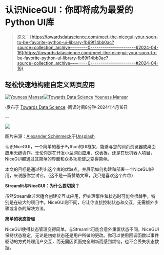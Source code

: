 # 认识NiceGUI：你即将成为最爱的Python UI库

> 原文：[https://towardsdatascience.com/meet-the-nicegui-your-soon-to-be-favorite-python-ui-library-fb69f14bb0ac?source=collection_archive---------0-----------------------#2024-04-16](https://towardsdatascience.com/meet-the-nicegui-your-soon-to-be-favorite-python-ui-library-fb69f14bb0ac?source=collection_archive---------0-----------------------#2024-04-16)

## 轻松快速地构建自定义网页应用

[](https://medium.com/@CVxTz?source=post_page---byline--fb69f14bb0ac--------------------------------)[![Youness Mansar](../Images/b68fe2cbbe219ab0231922c7165f2b6a.png)](https://medium.com/@CVxTz?source=post_page---byline--fb69f14bb0ac--------------------------------)[](https://towardsdatascience.com/?source=post_page---byline--fb69f14bb0ac--------------------------------)[![Towards Data Science](../Images/a6ff2676ffcc0c7aad8aaf1d79379785.png)](https://towardsdatascience.com/?source=post_page---byline--fb69f14bb0ac--------------------------------) [Youness Mansar](https://medium.com/@CVxTz?source=post_page---byline--fb69f14bb0ac--------------------------------)

·发布于 [Towards Data Science](https://towardsdatascience.com/?source=post_page---byline--fb69f14bb0ac--------------------------------) ·阅读时间8分钟·2024年4月16日

--

![](../Images/5ef8878e03ec9d8e52a6a1352cec42f0.png)

图片来源：[Alexander Schimmeck](https://unsplash.com/@alschim?utm_content=creditCopyText&utm_medium=referral&utm_source=unsplash)于[Unsplash](https://unsplash.com/photos/purple-yellow-and-pink-flowers-QHmR7iiILec?utm_content=creditCopyText&utm_medium=referral&utm_source=unsplash)

认识NiceGUI，一个简单的基于Python的UI框架，能够与您的网页浏览器或桌面应用无缝协作。无论你是在开发小型网页应用、仪表板，还是在玩机器人项目，NiceGUI都通过其简单的界面和众多功能使之变得简单。

本文的目标是通过列出这个库的优缺点，并展示如何构建和部署一个NiceGUI应用，来说服你尝试它。（这不是一篇赞助文章，我只是喜欢这个库🙃）

**Streamlit与NiceGUI：为什么要切换？**

虽然Streamlit非常适合创建交互式应用，但处理事件和状态时可能会很棘手，特别是在较大的项目中。NiceGUI则不同，它让你直接控制状态和交互，无需额外步骤或复杂的解决方法。

**简单的状态管理**

NiceGUI使得状态管理变得简单。与Streamlit可能会意外重置状态不同，NiceGUI保持状态稳定，无论是初始状态还是用户所做的更改。你可以使用回调函数以事件驱动的方式处理用户交互，而无需因页面完全刷新而感到烦恼，也不会丢失状态数据。
